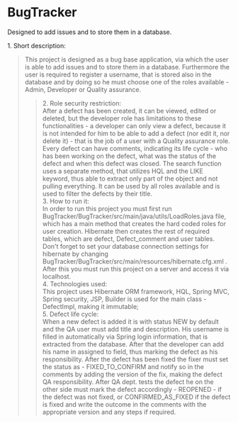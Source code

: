 # BugTracker
Designed to add issues and to store them in a database.<br/>
<p/>
	<p>1. Short description:<p/>
<blockquote>	This project is designed as a bug base application, via which the user is able to add issues and to store them in a database. Furthermore the user is required to register a username, that is stored also in the database and by doing so he must choose one of the roles available - Admin, Developer or Quality assurance.<blockquote/>
	2. Role security restriction:<br/>
	After a defect has been created, it can be viewed, edited or deleted, but the developer role has limitations to these functionalities - a developer can only view a defect, because it is not intended for him to be able to add a defect (nor edit it, nor delete it) - that is the job of a user with a Quality assurance role. Every defect can have comments, indicating its life cycle - who has been working on the defect, what was the status of the defect and when this defect was closed. The search function uses a separate method, that utilizes HQL and the LIKE keyword, thus able to extract only part of the object and not pulling everything. It can be used by all roles available and is used to filter the defects by their title.<br/>
	3. How to run it:<br/> 
	In order to run this project you must first run  BugTracker/BugTracker/src/main/java/utils/LoadRoles.java file, which has a main method that creates the hard coded roles for user creation. Hibernate then creates the rest of required tables, which are defect, Defect_comment and user tables. Don't forget to set your database connection settings for hibernate by changing  BugTracker/BugTracker/src/main/resources/hibernate.cfg.xml . After this you must run this project on a server and access it via localhost.<br/>
    4. Technologies used:<br/> 
    This project uses Hibernate ORM framework, HQL, Spring MVC, Spring security, JSP, Builder is used for the main class - DefectImpl, making it immutable;<br/> 
    5. Defect life cycle:<br/> 
    When a new defect is added it is with status NEW by default and the QA user must add title and description. His username is filled in automatically via Spring login information, that is extracted from the database. After that the developer can add his name in assigned to field, thus marking the defect as his responsibility. After the defect has been fixed the fixer must set the status as - FIXED_TO_CONFIRM and notify so in the comments by adding the version of the fix, making the defect QA responsibility. After QA dept. tests the defect he on the other side must mark the defect accordingly - REOPENED - if the defect was not fixed, or CONFIRMED_AS_FIXED if the defect is fixed and write the outcome in the comments with the appropriate version and any steps if required.
    
